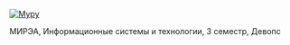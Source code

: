 <a href="https://github.com/LaryStef/DevOps_MIREA/actions/workflows/mypy.yml" target="_blank"><img src="https://github.com/LaryStef/DevOps_MIREA/actions/workflows/mypy.yml/badge.svg" alt="Mypy"></a>

МИРЭА, Информационные системы и технологии, 3 семестр, Девопс

